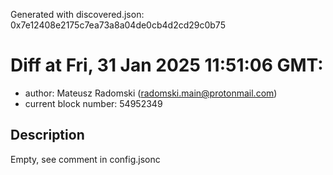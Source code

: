 Generated with discovered.json: 0x7e12408e2175c7ea73a8a04de0cb4d2cd29c0b75

# Diff at Fri, 31 Jan 2025 11:51:06 GMT:

- author: Mateusz Radomski (<radomski.main@protonmail.com>)
- current block number: 54952349

## Description

Empty, see comment in config.jsonc
